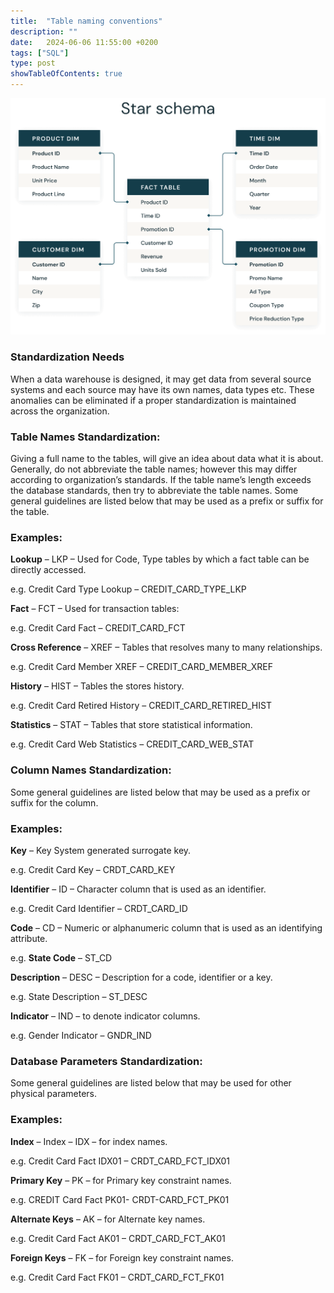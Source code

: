 ```yaml
---
title:  "Table naming conventions"
description: ""
date:   2024-06-06 11:55:00 +0200
tags: ["SQL"]
type: post
showTableOfContents: true
---
```


![Star schema](table-naming-conventions.png)

### Standardization Needs 

When a data warehouse is designed, it may get data from several source systems and each source may have its own names, data types etc. These anomalies can be eliminated if a proper standardization is maintained across the organization.

### Table Names Standardization:

Giving a full name to the tables, will give an idea about data what it is about. Generally, do not abbreviate the table names; however this may differ according to organization’s standards. If the table name’s length exceeds the database standards, then try to abbreviate the table names. Some general guidelines are listed below that may be used as a prefix or suffix for the table.

### Examples:

**Lookup** – LKP – Used for Code, Type tables by which a fact table can be directly accessed.

e.g. Credit Card Type Lookup – CREDIT_CARD_TYPE_LKP

**Fact** – FCT – Used for transaction tables:

e.g. Credit Card Fact – CREDIT_CARD_FCT

**Cross Reference** – XREF – Tables that resolves many to many relationships.

e.g. Credit Card Member XREF – CREDIT_CARD_MEMBER_XREF

**History** – HIST – Tables the stores history.

e.g. Credit Card Retired History – CREDIT_CARD_RETIRED_HIST

**Statistics** – STAT – Tables that store statistical information.

e.g. Credit Card Web Statistics – CREDIT_CARD_WEB_STAT

### Column Names Standardization:

Some general guidelines are listed below that may be used as a prefix or suffix for the column.

### Examples:

**Key** – Key System generated surrogate key.

e.g. Credit Card Key – CRDT_CARD_KEY

**Identifier** – ID – Character column that is used as an identifier.

e.g. Credit Card Identifier – CRDT_CARD_ID

**Code** – CD – Numeric or alphanumeric column that is used as an identifying attribute.

e.g. **State Code** – ST_CD

**Description** – DESC – Description for a code, identifier or a key.

e.g. State Description – ST_DESC

**Indicator** – IND – to denote indicator columns.

e.g. Gender Indicator – GNDR_IND

### Database Parameters Standardization:

Some general guidelines are listed below that may be used for other physical parameters.

### Examples:

**Index** – Index – IDX – for index names.

e.g. Credit Card Fact IDX01 – CRDT_CARD_FCT_IDX01

**Primary Key** – PK – for Primary key constraint names.

e.g. CREDIT Card Fact PK01- CRDT-CARD_FCT_PK01

**Alternate Keys** – AK – for Alternate key names.

e.g. Credit Card Fact AK01 – CRDT_CARD_FCT_AK01

**Foreign Keys** – FK – for Foreign key constraint names.

e.g. Credit Card Fact FK01 – CRDT_CARD_FCT_FK01
